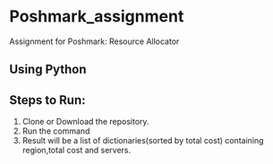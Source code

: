 # Poshmark_assignment

Assignment for Poshmark: Resource Allocator

## Using Python

## Steps to Run:
1. Clone or Download the repository.
2. Run the command
3. Result will be a list of dictionaries(sorted by total cost) containing region,total cost
   and servers.
